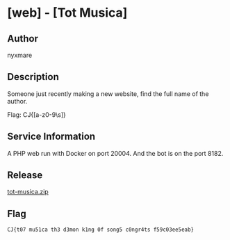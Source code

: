 # [web] - [Tot Musica]

## Author
nyxmare

## Description
Someone just recently making a new website, find the full name of the author.

Flag: CJ{[a-z0-9\s]}

## Service Information
A PHP web run with Docker on port 20004. And the bot is on the port 8182.

## Release
[tot-musica.zip](release/tot-musica.zip)

## Flag
`CJ{t07 mu51ca th3 d3mon k1ng 0f song5 c0ngr4ts f59c03ee5eab}`